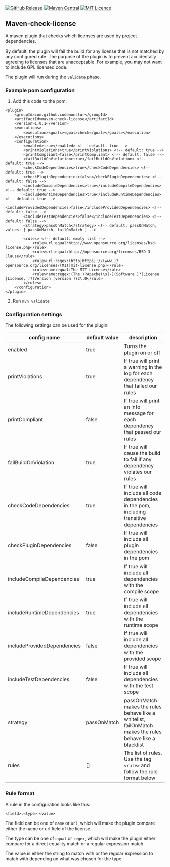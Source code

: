 
[![GitHub Release](https://img.shields.io/github/release/codemonstur/maven-check-license.svg)](https://github.com/codemonstur/maven-check-license/releases)
[![Maven Central](https://maven-badges.herokuapp.com/maven-central/com.github.codemonstur/maven-check-license/badge.svg)](http://mvnrepository.com/artifact/com.github.codemonstur/maven-check-license)
[![MIT Licence](https://badges.frapsoft.com/os/mit/mit.svg?v=103)](https://opensource.org/licenses/mit-license.php)

## Maven-check-license

A maven plugin that checks which licenses are used by project dependencies.

By default, the plugin will fail the build for any license that is not matched by any configured rule.
The purpose of the plugin is to prevent accidentally agreeing to licenses that are unacceptable.
For example, you may not want to include GPL licensed code.

The plugin will run during the `validate` phase.

### Example pom configuration

1. Add this code to the pom:
```
<plugin>
    <groupId>com.github.codemonstur</groupId>
    <artifactId>maven-check-license</artifactId>
    <version>1.0.1</version>
    <executions>
        <execution><goals><goal>check</goal></goals></execution>
    </executions>
    <configuration>
        <enabled>true</enabled> <!-- default: true -->
        <printViolations>true</printViolations> <!-- default: true -->
        <printCompliant>false</printCompliant> <!-- default: false -->
        <failBuildOnViolation>true</failBuildOnViolation> <!-- default: true -->
        <checkCodeDependencies>true</checkCodeDependencies> <!-- default: true -->
        <checkPluginDependencies>false</checkPluginDependencies> <!-- default: false -->
        <includeCompileDependencies>true</includeCompileDependencies> <!-- default: true -->
        <includeRuntimeDependencies>true</includeRuntimeDependencies> <!-- default: true -->
        <includeProvidedDependencies>false</includeProvidedDependencies> <!-- default: false -->
        <includeTestDependencies>false</includeTestDependencies> <!-- default: false -->
        <strategy>passOnMatch</strategy> <!-- default: passOnMatch, values: [ passOnMatch, failOnMatch ] -->

        <rules> <!-- default: empty list -->
            <rule>url:equal:http://www.opensource.org/licenses/bsd-license.php</rule>
            <rule>url:equal:http://opensource.org/licenses/BSD-3-Clause</rule>
            <rule>url:regex:(http|https)://(www.)?opensource.org/licenses/(MIT|mit-license.php)</rule>
            <rule>name:equal:The MIT License</rule>
            <rule>name:regex:(The )?Apache(\s|-)(Software )?(License |License, )?(Version |version )?2\.0</rule>
        </rules>
    </configuration>
</plugin>
```
2. Run `mvn validate`

### Configuration settings

The following settings can be used for the plugin:

| config name                 | default value | description                                                                                              |
|-----------------------------|---------------|----------------------------------------------------------------------------------------------------------|
| enabled                     | true          | Turns the plugin on or off                                                                               |
| printViolations             | true          | If true will print a warning in the log for each dependency that failed our rules                        |
| printCompliant              | false         | If true will print an info message for each dependency that passed our rules                             |
| failBuildOnViolation        | true          | If true will cause the build to fail if any dependency violates our rules                                |
| checkCodeDependencies       | true          | If true will include all code dependencies in the pom, including transitive dependencies                 |
| checkPluginDependencies     | false         | If true will include all plugin dependencies in the pom                                                  |
| includeCompileDependencies  | true          | If true will include all dependencies with the compile scope                                             |                            |
| includeRuntimeDependencies  | true          | If true will include all dependencies with the runtime scope                                             | 
| includeProvidedDependencies | false         | If true will include all dependencies with the provided scope                                            |
| includeTestDependencies     | false         | If true will include all dependencies with the test scope                                                |
| strategy                    | passOnMatch   | passOnMatch makes the rules behave like a whitelist, failOnMatch makes the rules behave like a blacklist |
| rules                       | []            | The list of rules. Use the tag `<rule>` and follow the rule format below                                   |

### Rule format

A rule in the configuration looks like this:

    <field>:<type>:<value>

The field can be one of `name` or `url`, which will make the plugin compare either the name or url field of the license.

The type can be one of `equal` or `regex`, which will make the plugin either compare for a direct equality match or a regular expression match.

The value is either the string to match with or the regular expression to match with depending on what was chosen for the type.
